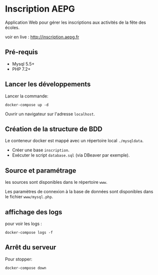 
# Inscription AEPG
Application Web pour gérer les inscriptions aux activités de la fête des écoles.

voir en live : http://inscription.aepg.fr


## Pré-requis

* Mysql 5.5+
* PHP 7.2+

## Lancer les développements

Lancer la commande:

```
docker-compose up -d
```

Ouvrir un navigateur sur l'adresse `localhost`.

## Création de la structure de BDD

Le conteneur docker est mappé avec un répertoire local `./mysqldata`.

* Créer une base `inscription`.
* Exécuter le script `database.sql` (via DBeaver par exemple).

## Source et paramétrage
les sources sont disponibles dans le répertoire `www`.

Les paramètres de connexion à la base de données sont disponibles dans le fichier `www/mysql.php`.

## affichage des logs

pour voir les logs :
```
docker-compose logs -f
```

## Arrêt du serveur

Pour stopper:
```
docker-compose down
```
